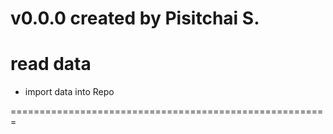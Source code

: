 # v0.0.0 created by Pisitchai S.

# read data

- import data into Repo

=======================================================